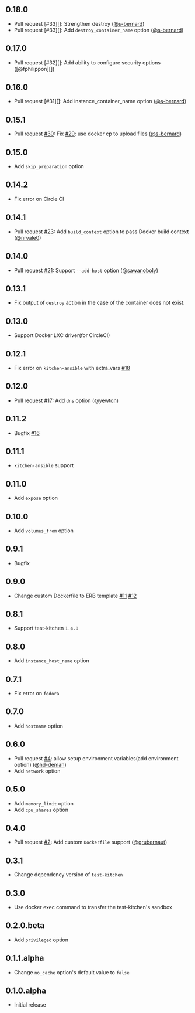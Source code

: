 ## 0.18.0

* Pull request [#33][]: Strengthen destroy ([@s-bernard][])
* Pull request [#33][]: Add `destroy_container_name` option ([@s-bernard][])

## 0.17.0

* Pull request [#32][]: Add ability to configure security options ([@fphilippon][])

## 0.16.0

* Pull request [#31][]: Add instance_container_name option ([@s-bernard][])

## 0.15.1

* Pull request [#30][]: Fix [#29][]: use docker cp to upload files ([@s-bernard][])

## 0.15.0

* Add `skip_preparation` option

## 0.14.2

* Fix error on Circle CI

## 0.14.1

* Pull request [#23][]: Add `build_context` option to pass Docker build context ([@nrvale0][])

## 0.14.0

* Pull request [#21][]: Support `--add-host` option ([@sawanoboly][])

## 0.13.1

- Fix output of `destroy` action in the case of the container does not exist.

## 0.13.0

* Support Docker LXC driver(for CircleCI)

## 0.12.1

* Fix error on `kitchen-ansible` with extra_vars [#18][]

## 0.12.0

* Pull request [#17][]: Add `dns` option ([@yewton][])

## 0.11.2

* Bugfix [#16][]

## 0.11.1

* `kitchen-ansible` support

## 0.11.0

* Add `expose` option

## 0.10.0

* Add `volumes_from` option

## 0.9.1

* Bugfix

## 0.9.0

* Change custom Dockerfile to ERB template [#11][] [#12][]

## 0.8.1

* Support test-kitchen `1.4.0`

## 0.8.0

* Add `instance_host_name` option

## 0.7.1

* Fix error on `fedora`

## 0.7.0

* Add `hostname` option

## 0.6.0

* Pull request [#4][]: allow setup environment variables(add environment option) ([@hd-deman][])
* Add `network` option

## 0.5.0

* Add `memory_limit` option
* Add `cpu_shares` option

## 0.4.0

* Pull request [#2][]: Add custom `Dockerfile` support ([@grubernaut][])

## 0.3.1

* Change dependency version of `test-kitchen`

## 0.3.0

* Use docker exec command to transfer the test-kitchen's sandbox

## 0.2.0.beta

* Add `privileged` option

## 0.1.1.alpha

* Change `no_cache` option's default value to `false`

## 0.1.0.alpha

* Initial release

<!--- The following link definition list is generated by PimpMyChangelog --->
[#2]: https://github.com/marcy-terui/kitchen-docker_cli/issues/2
[#4]: https://github.com/marcy-terui/kitchen-docker_cli/issues/4
[#11]: https://github.com/marcy-terui/kitchen-docker_cli/issues/11
[#12]: https://github.com/marcy-terui/kitchen-docker_cli/issues/12
[#16]: https://github.com/marcy-terui/kitchen-docker_cli/issues/16
[#17]: https://github.com/marcy-terui/kitchen-docker_cli/issues/17
[#18]: https://github.com/marcy-terui/kitchen-docker_cli/issues/18
[#21]: https://github.com/marcy-terui/kitchen-docker_cli/issues/21
[#23]: https://github.com/marcy-terui/kitchen-docker_cli/issues/23
[#29]: https://github.com/marcy-terui/kitchen-docker_cli/issues/29
[#30]: https://github.com/marcy-terui/kitchen-docker_cli/issues/30
[@grubernaut]: https://github.com/grubernaut
[@hd-deman]: https://github.com/hd-deman
[@nrvale0]: https://github.com/nrvale0
[@s-bernard]: https://github.com/s-bernard
[@sawanoboly]: https://github.com/sawanoboly
[@yewton]: https://github.com/yewton

